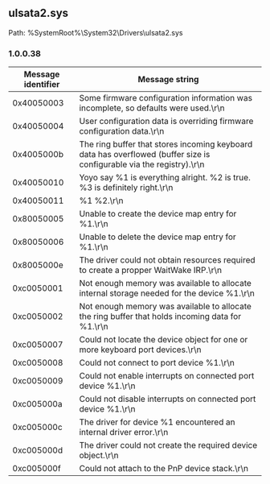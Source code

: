 ## ulsata2.sys

Path: %SystemRoot%\System32\Drivers\ulsata2.sys

### 1.0.0.38

Message identifier | Message string
--- | ---
0x40050003 | Some firmware configuration information was incomplete, so defaults were used.\r\n
0x40050004 | User configuration data is overriding firmware configuration data.\r\n
0x4005000b | The ring buffer that stores incoming keyboard data has overflowed (buffer size is configurable via the registry).\r\n
0x40050010 | Yoyo say %1 is everything alright. %2 is true. %3 is definitely right.\r\n
0x40050011 | %1 %2.\r\n
0x80050005 | Unable to create the device map entry for %1.\r\n
0x80050006 | Unable to delete the device map entry for %1.\r\n
0x8005000e | The driver could not obtain resources required to create a propper WaitWake IRP.\r\n
0xc0050001 | Not enough memory was available to allocate internal storage needed for the device %1.\r\n
0xc0050002 | Not enough memory was available to allocate the ring buffer that holds incoming data for %1.\r\n
0xc0050007 | Could not locate the device object for one or more keyboard port devices.\r\n
0xc0050008 | Could not connect to port device %1.\r\n
0xc0050009 | Could not enable interrupts on connected port device %1.\r\n
0xc005000a | Could not disable interrupts on connected port device %1.\r\n
0xc005000c | The driver for device %1 encountered an internal driver error.\r\n
0xc005000d | The driver could not create the required device object.\r\n
0xc005000f | Could not attach to the PnP device stack.\r\n
